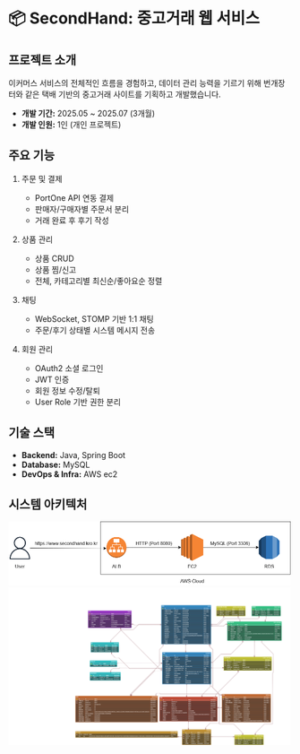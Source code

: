 # 📦 SecondHand: 중고거래 웹 서비스

## 프로젝트 소개
이커머스 서비스의 전체적인 흐름을 경험하고, 데이터 관리 능력을 기르기 위해 번개장터와 같은 택배 기반의 중고거래 사이트를 기획하고 개발했습니다.

- **개발 기간:** 2025.05 ~ 2025.07 (3개월)
- **개발 인원:** 1인 (개인 프로젝트)

## 주요 기능

1. 주문 및 결제
    - PortOne API 연동 결제
    - 판매자/구매자별 주문서 분리
    - 거래 완료 후 후기 작성

2. 상품 관리
    - 상품 CRUD
    - 상품 찜/신고
    - 전체, 카테고리별 최신순/좋아요순 정렬

3. 채팅
    - WebSocket, STOMP 기반 1:1 채팅
    - 주문/후기 상태별 시스템 메시지 전송

4. 회원 관리
    - OAuth2 소셜 로그인
    - JWT 인증
    - 회원 정보 수정/탈퇴
    - User Role 기반 권한 분리

## 기술 스택
- **Backend:** Java, Spring Boot
- **Database:** MySQL
- **DevOps & Infra:** AWS ec2

## 시스템 아키텍처
<img src="./docs/secondhand_architecture.png" width="700">
<img src="./docs/secondhand_erd.png" width="1000">
